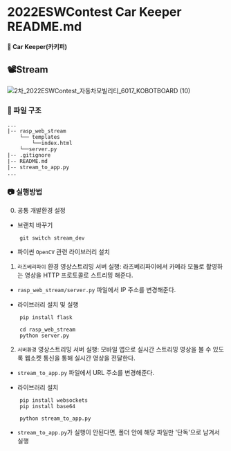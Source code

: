 # 2022ESWContest Car Keeper README.md

**🚙 Car Keeper(카키퍼)**

## 📽Stream

![2차_2022ESWContest_자동차모빌리티_6017_KOBOTBOARD (10)](https://user-images.githubusercontent.com/85275893/194807006-9927c1e3-ca30-42eb-853f-6d4645853f4b.png)

### 📖 파일 구조

```
...
|-- rasp_web_stream
    └── templates
        └──index.html
    └──server.py
|-- .gitignore
|-- README.md
|-- stream_to_app.py
...
```

### 📷 실행방법

0. 공통 개발환경 설정

- 브랜치 바꾸기

```
    git switch stream_dev
```

- 파이썬 `OpenCV` 관련 라이브러리 설치

1. `라즈베리파이` 환경 영상스트리밍 서버 실행: 라즈베리파이에서 카메라 모듈로 촬영하는 영상을 HTTP 프로토콜로 스트리밍 해준다.

- `rasp_web_stream/server.py` 파일에서 IP 주소를 변경해준다.

- 라이브러리 설치 및 실행

```
    pip install flask

    cd rasp_web_stream
    python server.py
```

2. `서버환경` 영상스트리밍 서버 실행: 모바일 앱으로 실시간 스트리밍 영상을 볼 수 있도록 웹소켓 통신을 통해 실시간 영상을 전달한다.

- `stream_to_app.py` 파일에서 URL 주소를 변경해준다.

- 라이브러리 설치

```
    pip install websockets
    pip install base64 

    python stream_to_app.py
```

- `stream_to_app.py`가 실행이 안된다면, 폴더 안에 해당 파일만 '단독'으로 남겨서 실행
